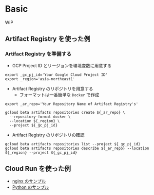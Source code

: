 # Basic

WIP


## Artifact Registry を使った例

### Artifact Registry を準備する

+ GCP Project ID とリージョンを環境変数に用意する

```
export _gc_pj_id='Your Google Cloud Project ID'
export _region='asia-northeast1'
```

+ Artifact Registry のリポジトリを用意する
  + フォーマットは一番簡単な `Docker` で作成

```
export _ar_repo='Your Repository Name of Artifact Registry's'
```
```
gcloud beta artifacts repositories create ${_ar_repo} \
  --repository-format docker \
  --location ${_region} \
  --project ${_gc_pj_id}
```

+ Artifact Registry のリポジトリの確認

```
gcloud beta artifacts repositories list --project ${_gc_pj_id}
gcloud beta artifacts repositories describe ${_ar_repo} --location ${_region} --project ${_gc_pj_id}
```

## Cloud Run を使った例

+ [nginx のサンプル](../../run/_basic/nginx/)
+ [Python のサンプル](../../run/_basic/python/)

